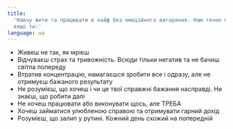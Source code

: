 ```yaml
---
title:
  'Навчу жити та працювати в кайф без емоційного вигоряння. Нам точно по дорозі,
  якщо ти:'
language: ua
---
```


<ul>
   	<li>Живеш не так, як мрієш</li>
	<li>Відчуваєш страх та тривожність. Всюди тільки негатив та не бачиш світла попереду</li>
	<li>Втратив концентрацію, намагаєшся зробити все і одразу, але не отримуєш бажаного результату</li>
	<li>Не розумієш, що хочеш і чи це твої справжні бажання насправді. Не знаєш, що робити далі</li>
	<li>Не хочеш працювати або виконувати щось, але ТРЕБА</li>
	<li>Хочеш займатися улюбленою справою та отримувати гарний дохід</li>
	<li>Розумієш, що залип у рутині. Кожний день схожий на попередній</li>
</ul>
